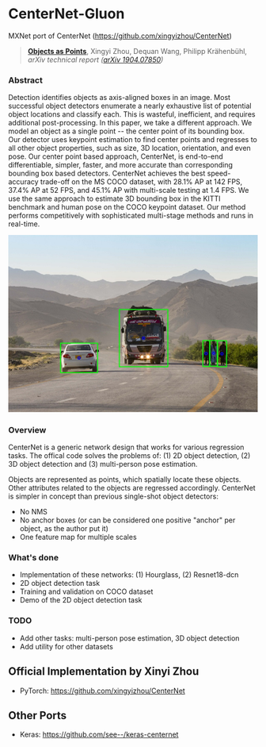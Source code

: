 # CenterNet-Gluon

MXNet port of CenterNet (https://github.com/xingyizhou/CenterNet)

> [**Objects as Points**](http://arxiv.org/abs/1904.07850),
> Xingyi Zhou, Dequan Wang, Philipp Kr&auml;henb&uuml;hl,
> *arXiv technical report ([arXiv 1904.07850](http://arxiv.org/abs/1904.07850))*

### Abstract
Detection identifies objects as axis-aligned boxes in an image. Most successful object detectors enumerate a nearly exhaustive list of potential object locations and classify each. This is wasteful, inefficient, and requires additional post-processing. In this paper, we take a different approach. We model an object as a single point -- the center point of its bounding box. Our detector uses keypoint estimation to find center points and regresses to all other object properties, such as size, 3D location, orientation, and even pose. Our center point based approach, CenterNet, is end-to-end differentiable, simpler, faster, and more accurate than corresponding bounding box based detectors. CenterNet achieves the best speed-accuracy trade-off on the MS COCO dataset, with 28.1% AP at 142 FPS, 37.4% AP at 52 FPS, and 45.1% AP with multi-scale testing at 1.4 FPS. We use the same approach to estimate 3D bounding box in the KITTI benchmark and human pose on the COCO keypoint dataset. Our method performs competitively with sophisticated multi-stage methods and runs in real-time.

<p align="center">
  <img src="assets/demo.jpg">
</p>

### Overview
CenterNet is a generic network design that works for various regression tasks.
The offical code solves the problems of: (1) 2D object detection, (2) 3D object detection and (3) multi-person pose estimation.

Objects are represented as points, which spatially locate these objects. Other attributes related to the objects are regressed accordingly.
CenterNet is simpler in concept than previous single-shot object detectors:
- No NMS
- No anchor boxes (or can be considered one positive "anchor" per object, as the author put it)
- One feature map for multiple scales

### What's done
- Implementation of these networks: (1) Hourglass, (2) Resnet18-dcn
- 2D object detection task
- Training and validation on COCO dataset
- Demo of the 2D object detection task

### TODO
- Add other tasks: multi-person pose estimation, 3D object detection
- Add utility for other datasets

## Official Implementation by Xinyi Zhou
- PyTorch: https://github.com/xingyizhou/CenterNet

## Other Ports
- Keras: https://github.com/see--/keras-centernet
